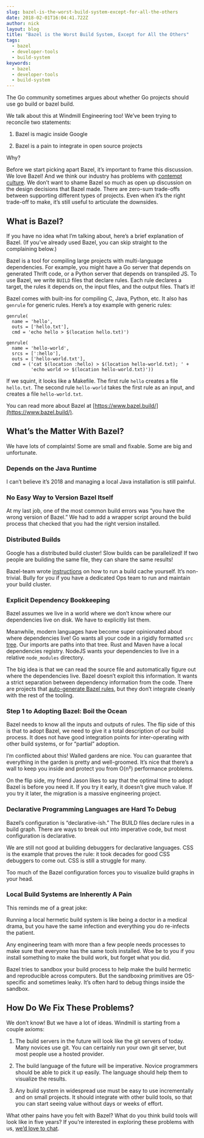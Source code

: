 ```yaml
---
slug: bazel-is-the-worst-build-system-except-for-all-the-others
date: 2018-02-01T16:04:41.722Z
author: nick
layout: blog
title: "Bazel is the Worst Build System, Except for All the Others"
tags:
  - bazel
  - developer-tools
  - build-system
keywords:
  - bazel
  - developer-tools
  - build-system
---
```


The Go community sometimes argues about whether Go projects should use go build or bazel build.

We talk about this at Windmill Engineering too! We’ve been trying to reconcile two statements:

1. Bazel is magic inside Google

1. Bazel is a pain to integrate in open source projects

Why?

Before we start picking apart Bazel, it’s important to frame this discussion. We love Bazel! And we think our industry has problems with [contempt culture](https://blog.aurynn.com/2015/12/16-contempt-culture). We don’t want to shame Bazel so much as open up discussion on the design decisions that Bazel made. There are zero-sum trade-offs between supporting different types of projects. Even when it’s the right trade-off to make, it’s still useful to articulate the downsides.

## What is Bazel?

If you have no idea what I’m talking about, here’s a brief explanation of Bazel. (If you’ve already used Bazel, you can skip straight to the complaining below.)

Bazel is a tool for compiling large projects with multi-language dependencies. For example, you might have a Go server that depends on generated Thrift code, or a Python server that depends on transpiled JS. To use Bazel, we write `BUILD` files that declare rules. Each rule declares a target, the rules it depends on, the input files, and the output files. That’s it!

Bazel comes with built-ins for compiling C, Java, Python, etc. It also has `genrule` for generic rules. Here’s a toy example with generic rules:

```
genrule(
  name = 'hello',
  outs = ['hello.txt'],
  cmd = 'echo hello > $(location hello.txt)')

genrule(
  name = 'hello-world',
  srcs = [':hello'],
  outs = ['hello-world.txt'],
  cmd = ('cat $(location :hello) > $(location hello-world.txt); ' +
         'echo world >> $(location hello-world.txt)'))
```


If we squint, it looks like a Makefile. The first rule `hello` creates a file `hello.txt`. The second rule `hello-world` takes the first rule as an input, and creates a file `hello-world.txt`.

You can read more about Bazel at [https://www.bazel.build/](https://www.bazel.build/).

## What’s the Matter With Bazel?

We have lots of complaints! Some are small and fixable. Some are big and unfortunate.

### Depends on the Java Runtime

I can’t believe it’s 2018 and managing a local Java installation is still painful.

### No Easy Way to Version Bazel Itself

At my last job, one of the most common build errors was “you have the wrong version of Bazel.” We had to add a wrapper script around the build process that checked that you had the right version installed.

### Distributed Builds

Google has a distributed build cluster! Slow builds can be parallelized! If two people are building the same file, they can share the same results!

Bazel-team wrote [instructions](https://docs.bazel.build/versions/master/remote-caching.html) on how to run a build cache yourself. It’s non-trivial. Bully for you if you have a dedicated Ops team to run and maintain your build cluster.

### Explicit Dependency Bookkeeping

Bazel assumes we live in a world where we don’t know where our dependencies live on disk. We have to explicitly list them.

Meanwhile, modern languages have become super opinionated about where dependencies live! Go wants all your code in a rigidly formatted `src` [tree](https://golang.org/doc/code.html#Workspaces). Our imports are paths into that tree. Rust and Maven have a local dependencies registry. NodeJS wants your dependencies to live in a relative `node_modules` directory.

The big idea is that we can read the source file and automatically figure out where the dependencies live. Bazel doesn’t exploit this information. It wants a strict separation between dependency information from the code. There are projects that [auto-generate Bazel rules](https://github.com/bazelbuild/rules_go#generating-build-files), but they don’t integrate cleanly with the rest of the tooling.

### Step 1 to Adopting Bazel: Boil the Ocean

Bazel needs to know all the inputs and outputs of rules. The flip side of this is that to adopt Bazel, we need to give it a total description of our build process. It does not have good integration points for inter-operating with other build systems, or for “partial” adoption.

I’m conflicted about this! Walled gardens are nice. You can guarantee that everything in the garden is pretty and well-groomed. It’s nice that there’s a wall to keep you inside and protect you from O(n²) performance problems.

On the flip side, my friend Jason likes to say that the optimal time to adopt Bazel is before you need it. If you try it early, it doesn’t give much value. If you try it later, the migration is a massive engineering project.

### Declarative Programming Languages are Hard To Debug

Bazel’s configuration is “declarative-ish.” The BUILD files declare rules in a build graph. There are ways to break out into imperative code, but most configuration is declarative.

We are still not good at building debuggers for declarative languages. CSS is the example that proves the rule: it took decades for good CSS debuggers to come out. CSS is still a struggle for many.

Too much of the Bazel configuration forces you to visualize build graphs in your head.

### Local Build Systems are Inherently A Pain

This reminds me of a great joke:


Running a local hermetic build system is like being a doctor in a medical drama, but you have the same infection and everything you do re-infects the patient.

Any engineering team with more than a few people needs processes to make sure that everyone has the same tools installed. Woe be to you if you install something to make the build work, but forget what you did.

Bazel tries to sandbox your build process to help make the build hermetic and reproducible across computers. But the sandboxing primitives are OS-specific and sometimes leaky. It’s often hard to debug things inside the sandbox.

## How Do We Fix These Problems?

We don’t know! But we have a lot of ideas. Windmill is starting from a couple axioms:

1. The build servers in the future will look like the git servers of today. Many novices use git. You can certainly run your own git server, but most people use a hosted provider.

1. The build language of the future will be imperative. Novice programmers should be able to pick it up easily. The language should help them to visualize the results.

1. Any build system in widespread use must be easy to use incrementally and on small projects. It should integrate with other build tools, so that you can start seeing value without days or weeks of effort.

What other pains have you felt with Bazel? What do you think build tools will look like in five years? If you’re interested in exploring these problems with us, [we’d love to chat](https://windmill.engineering/contact/).
